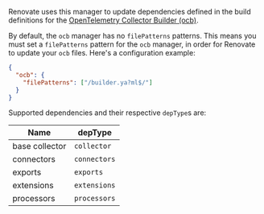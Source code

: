 Renovate uses this manager to update dependencies defined in the build definitions for the [OpenTelemetry Collector Builder (ocb)](https://github.com/open-telemetry/opentelemetry-collector/tree/main/cmd/builder).

By default, the `ocb` manager has no `filePatterns` patterns.
This means you must set a `filePatterns` pattern for the `ocb` manager, in order for Renovate to update your `ocb` files.
Here's a configuration example:

```json title="If your builder files are named like foo-builder.yml or builder.yaml"
{
  "ocb": {
    "filePatterns": ["/builder.ya?ml$/"]
  }
}
```

Supported dependencies and their respective `depType`s are:

| Name           | depType      |
| -------------- | ------------ |
| base collector | `collector`  |
| connectors     | `connectors` |
| exports        | `exports`    |
| extensions     | `extensions` |
| processors     | `processors` |

